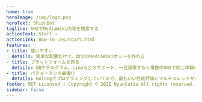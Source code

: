 ```yaml
---
home: true
heroImage: /img/logo.png
heroText: ShionBot
tagline: SNSでMediaWiki内容を検索する
actionText: Start →
actionLink: How-to-ues/Start.html
features:
- title: 使いやすい
  details: 簡単な配置だけで、自分のMediaWikiボットを作れる
- title: プラットフォームを跨る
  details: QQやテルグラム、Lineなどのサポート、一旦設置すると複数のSNSで同じ体験になる
- title: パフォーマンス最優化
  details: Golangでプログラミングしていてので、最もいい性能評価とマルチスレッドがある
footer: MIT Licensed | Copyright © 2021 NyanCatda All rights reserved.
sidebar: false
---
```

